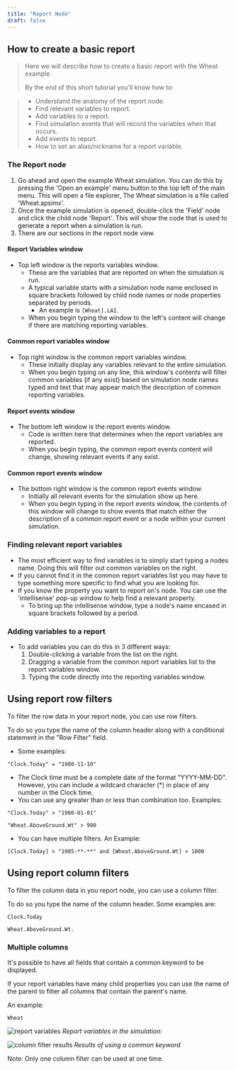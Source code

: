 ```yaml
---
title: "Report Node"
draft: false
---
```

## How to create a basic report
>Here we will describe how to create a basic report with the Wheat example.
>
>By the end of this short tutorial you'll know how to:

> - Understand the anatomy of the report node.
> - Find relevant variables to report.
> - Add variables to a report.
> - Find simulation events that will record the variables when that occurs.
> - Add events to report.
> - How to set an alias/nickname for a report variable.

### The Report node 

1. Go ahead and open the example Wheat simulation. You can do this by pressing the 'Open an example' menu button to the top left of the main menu. This will open a file explorer, The Wheat simulation is a file called 'Wheat.apsimx'.
2. Once the example simulation is opened, double-click the 'Field' node and click the child node 'Report'. This will show the code that is used to generate a report when a simulation is run.
3. There are our sections in the report node view.

#### Report Variables window

- Top left window is the reports variables window. 
    - These are the variables that are reported on when the simulation is run. 
    - A typical variable starts with a simulation node name enclosed in square brackets followed by child node names or node properties separated by periods. 
        - An example is ```[Wheat].LAI```.
    - When you begin typing the window to the left's content will change if there are matching reporting variables.

#### Common report variables window

- Top right window is the common report variables window. 
    - These initially display any variables relevant to the entire simulation. 
    - When you begin typing on any line, this window's contents will filter common variables (if any exist) based on simulation node names typed and text that may appear match the description of common reporting variables.

#### Report events window

- The bottom left window is the report events window. 
    - Code is written here that determines when the report variables are reported. 
    - When you begin typing, the common report events content will change, showing relevant events if any exist.

#### Common report events window

- The bottom right window is the common report events window.
    - Initially all relevant events for the simulation show up here.
    - When you begin typing in the report events window, the contents of this window will change to show events that match either the description of a common report event or a node within your current simulation.

### Finding relevant report variables

- The most efficient way to find variables is to simply start typing a nodes name. Doing this will filter out common variables on the right. 
- If you cannot find it in the common report variables list you may have to type something more specific to find what you are looking for.
- If you know the property you want to report on's node. You can use the 'intellisense' pop-up window to help find a relevant property.
    - To bring up the intellisense window, type a node's name encased in square brackets followed by a period.

### Adding variables to a report

- To add variables you can do this in 3 different ways:
    1. Double-clicking a variable from the list on the right.
    2. Dragging a variable from the common report variables list to the report variables window.
    3. Typing the code directly into the reporting variables window.







## Using report row filters

To filter the row data in your report node, you can use row filters.

To do so you type the name of the column header along with a conditional statement in the "Row Filter" field.

- Some examples:

```
"Clock.Today" = "1900-11-10"
```

- The Clock time must be a complete date of the format "YYYY-MM-DD". However, you can include a wildcard character (*) in place of any number in the Clock time.
- You can use any greater than or less than combination too. Examples: 

```
"Clock.Today" > "1900-01-01"
```

```
"Wheat.AboveGround.Wt" > 900
```

- You can have multiple filters. An Example:

```
[Clock.Today] > "1905-**-**" and [Wheat.AboveGround.Wt] > 1000
```

## Using report column filters

To filter the column data in you report node, you can use a column filter.

To do so you type the name of the column header. Some examples are:

```
Clock.Today
``` 

``` 
Wheat.AboveGround.Wt.
```
### Multiple columns
It's possible to have all fields that contain a common keyword to be displayed.

If your report variables have many child properties you can use the name of the parent to filter all columns that contain the parent's name.

An example:

```
Wheat
```

![report variables](/images/report-vars.png)
*Report variables in the simulation:*


![column filter results](/images/report-column-filter-result.png)
*Results of using a common keyword*

Note: Only one column filter can be used at one time.
